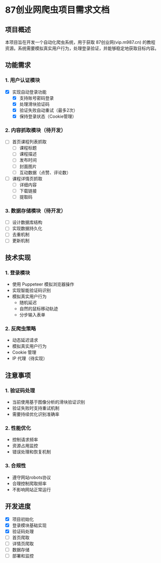 # 87创业网爬虫项目需求文档

## 项目概述
本项目旨在开发一个自动化爬虫系统，用于获取 87创业网(vip.m987.cn) 的教程资源。系统需要模拟真实用户行为，处理登录验证，并能够稳定地获取目标内容。

## 功能需求

### 1. 用户认证模块
- [x] 实现自动登录功能
  - [x] 支持账号密码登录
  - [x] 处理滑块验证码
  - [x] 验证失败自动重试（最多2次）
  - [x] 保持登录状态（Cookie管理）

### 2. 内容抓取模块（待开发）
- [ ] 首页课程列表抓取
  - [ ] 课程标题
  - [ ] 课程描述
  - [ ] 发布时间
  - [ ] 封面图片
  - [ ] 互动数据（点赞、评论数）
- [ ] 课程详情页抓取
  - [ ] 详细内容
  - [ ] 下载链接
  - [ ] 提取码

### 3. 数据存储模块（待开发）
- [ ] 设计数据库结构
- [ ] 实现数据持久化
- [ ] 去重机制
- [ ] 更新机制

## 技术实现

### 1. 登录模块
- 使用 Puppeteer 模拟浏览器操作
- 实现智能验证码识别
- 模拟真实用户行为
  - 随机延迟
  - 自然的鼠标移动轨迹
  - 分步输入表单

### 2. 反爬虫策略
- 动态延迟请求
- 模拟真实用户行为
- Cookie 管理
- IP 代理（待实现）

## 注意事项

### 1. 验证码处理
- 当前使用基于图像分析的滑块验证识别
- 验证失败时支持重试机制
- 需要持续优化识别准确率

### 2. 性能优化
- 控制请求频率
- 资源占用监控
- 错误处理和恢复机制

### 3. 合规性
- 遵守网站robots协议
- 合理控制爬取频率
- 不影响网站正常运行

## 开发进度
- [x] 项目初始化
- [x] 登录模块基础实现
- [x] 验证码处理
- [ ] 首页爬取
- [ ] 详情页爬取
- [ ] 数据存储
- [ ] 部署和监控 